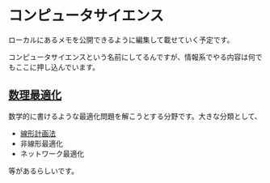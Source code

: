 # コンピュータサイエンス

ローカルにあるメモを公開できるように編集して載せていく予定です。

コンピュータサイエンスという名前にしてるんですが、情報系でやる内容は何でもここに押し込んでいます。

## [数理最適化](/cs/optimization/)

数学的に書けるような最適化問題を解こうとする分野です。大きな分類として、

- [線形計画法](/cs/optimization/linear/)
- 非線形最適化
- ネットワーク最適化

等があるらしいです。
